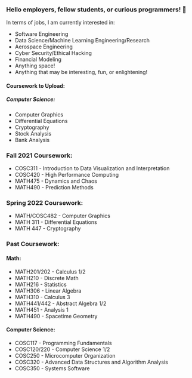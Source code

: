 ### Hello employers, fellow students, or curious programmers! 👋

In terms of jobs, I am currently interested in:
- Software Engineering
- Data Science/Machine Learning Engineering/Research
- Aerospace Engineering
- Cyber Security/Ethical Hacking
- Financial Modeling
- Anything space!
- Anything that may be interesting, fun, or enlightening!

#### Coursework to Upload:
##### Computer Science:
- Computer Graphics
- Differential Equations
- Cryptography
- Stock Analysis
- Bank Analysis

### Fall 2021 Coursework:
- COSC311 - Introduction to Data Visualization and Interpretation
- COSC420 - High Performance Computing
- MATH475 - Dynamics and Chaos
- MATH490 - Prediction Methods

### Spring 2022 Coursework:
- MATH/COSC482 - Computer Graphics
- MATH 311 - Differential Equations
- MATH 447 - Cryptography

### Past Coursework:
#### Math:
- MATH201/202 - Calculus 1/2
- MATH210 - Discrete Math
- MATH216 - Statistics
- MATH306 - Linear Algebra
- MATH310 - Calculus 3
- MATH441/442 - Abstract Algebra 1/2
- MATH451 - Analysis 1
- MATH490 - Spacetime Geometry
#### Computer Science:
- COSC117 - Programming Fundamentals
- COSC120/220 - Computer Science 1/2
- COSC250 - Microcomputer Organization
- COSC320 - Advanced Data Structures and Algorithm Analysis
- COSC350 - Systems Software

